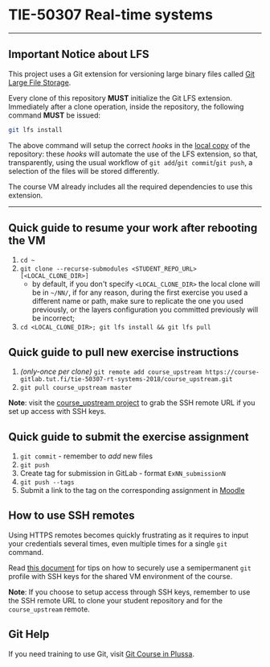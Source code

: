 # TIE-50307 Real-time systems

--------------------------------------------------------------------------------
## Important Notice about LFS

This project uses a Git extension for versioning large binary files called [Git Large File Storage][git-lfs].

Every clone of this repository **MUST** initialize the Git LFS extension. Immediately after a clone operation, inside the repository, the following command **MUST** be issued:

~~~bash
git lfs install
~~~

The above command will setup the correct *hooks* in the <u>local copy</u> of the repository: these *hooks* will automate the use of the LFS extension, so that, transparently, using the usual workflow of `git add`/`git commit`/`git push`, a selection of the files will be stored differently.

The course VM already includes all the required dependencies to use this extension.

--------------------------------------------------------------------------------

## Quick guide to resume your work after rebooting the VM

1. `cd ~`
2. `git clone --recurse-submodules <STUDENT_REPO_URL> [<LOCAL_CLONE_DIR>]`
   - by default, if you don't specify `<LOCAL_CLONE_DIR>` the local clone will be in `~/NN/`, if for any reason, during the first exercise you used a different name or path, make sure to replicate the one you used previously, or the layers configuration you committed previously will be incorrect;
3. `cd <LOCAL_CLONE_DIR>; git lfs install && git lfs pull`



## Quick guide to pull new exercise instructions

1. *(only-once per clone)* `git remote add course_upstream https://course-gitlab.tut.fi/tie-50307-rt-systems-2018/course_upstream.git`
2. `git pull course_upstream master`

**Note**: visit the [course_upstream project] to grab the SSH remote URL if you set up access with SSH keys.

## Quick guide to submit the exercise assignment

1. `git commit` - remember to *add* new files
2. `git push`
3. Create tag for submission in GitLab - format `ExNN_submissionN`
4. `git push --tags`
5. Submit a link to the tag on the corresponding assignment in [Moodle][moodle]

## How to use SSH remotes

Using HTTPS remotes becomes quickly frustrating as it requires to input your credentials several times, even multiple times for a single `git` command.

Read [this document](https://course-gitlab.tut.fi/tie-50307-rt-systems-2018/course_upstream/snippets/20) for tips on how to securely use a semipermanent `git` profile with SSH keys for the shared VM environment of the course.

**Note**: If you choose to setup access through SSH keys, remember to use the SSH remote URL to clone your student repository and for the `course_upstream` remote.


## Git Help

If you need training to use Git, visit [Git Course in Plussa][git-plussa].


[moodle]: https://moodle2.tut.fi/course/view.php?id=11830
[git-plussa]: https://plus.cs.tut.fi/git/versio-1/
[course_upstream project]: https://course-gitlab.tut.fi/tie-50307-rt-systems-2018/course_upstream
[git-lfs]: https://git-lfs.github.com/
